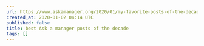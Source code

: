 ```yaml
---
url: https://www.askamanager.org/2020/01/my-favorite-posts-of-the-decade.html
created_at: 2020-01-02 04:14 UTC
published: false
title: best Ask a manager posts of the decade
tags: []
---
```



